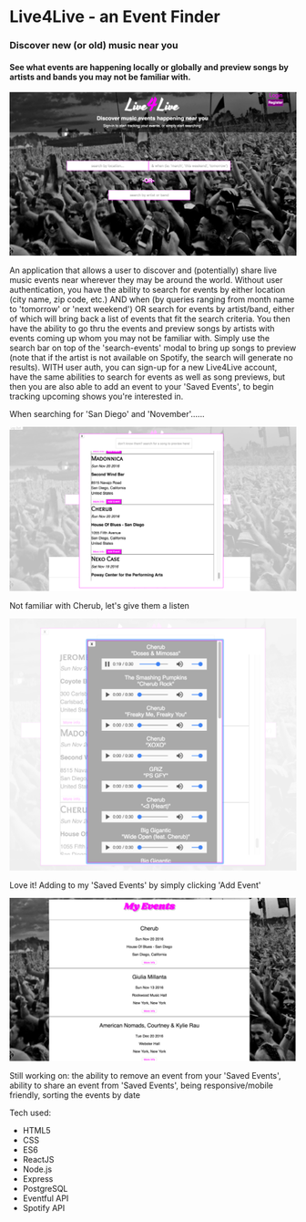 # Live4Live - an Event Finder

### Discover new (or old) music near you
#### See what events are happening locally or globally and preview songs by artists and bands you may not be familiar with. 

![live4live1](./dist/stylesheets/live4live1.png)

An application that allows a user to discover and (potentially) share live music events near wherever they may be around the world.  Without user authentication, you have the ability to search for events by either location (city name, zip code, etc.) AND when (by queries ranging from month name to 'tomorrow' or 'next weekend') OR search for events by artist/band, either of which will bring back a list of events that fit the search criteria.  You then have the ability to go thru the events and preview songs by artists with events coming up whom you may not be familiar with.  Simply use the search bar on top of the 'search-events' modal to bring up songs to preview (note that if the artist is not available on Spotify, the search will generate no results).  WITH user auth, you can sign-up for a new Live4Live account, have the same abilities to search for events as well as song previews, but then you are also able to add an event to your 'Saved Events', to begin tracking upcoming shows you're interested in.        

When searching for 'San Diego' and 'November'......

![live4live2](./dist/stylesheets/live4live2.png)

Not familiar with Cherub, let's give them a listen

![live4live3](./dist/stylesheets/live4live3.png)

Love it!  Adding to my 'Saved Events' by simply clicking 'Add Event' 

![live4live4](./dist/stylesheets/live4live4.png)

Still working on:  the ability to remove an event from your 'Saved Events', ability to share an event from 'Saved Events', being responsive/mobile friendly, sorting the events by date 

Tech used:
* HTML5
* CSS
* ES6
* ReactJS
* Node.js
* Express
* PostgreSQL
* Eventful API
* Spotify API
